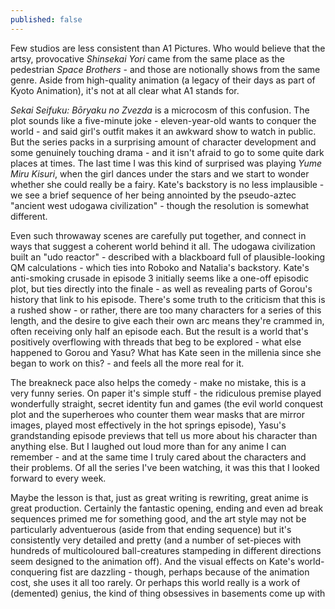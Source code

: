 ```yaml
---
published: false
---
```


Few studios are less consistent than A1 Pictures. Who would believe that the artsy, provocative *Shinsekai Yori* came from the same place as the pedestrian *Space Brothers* - and those are notionally shows from the same genre. Aside from high-quality animation (a legacy of their days as part of Kyoto Animation), it's not at all clear what A1 stands for.

*Sekai Seifuku: Bōryaku no Zvezda* is a microcosm of this confusion. The plot sounds like a five-minute joke - eleven-year-old wants to conquer the world - and said girl's outfit makes it an awkward show to watch in public. But the series packs in a surprising amount of character development and some genuinely touching drama - and it isn't afraid to go to some quite dark places at times. The last time I was this kind of surprised was playing *Yume Miru Kisuri*, when the girl dances under the stars and we start to wonder whether she could really be a fairy. Kate's backstory is no less implausible - we see a brief sequence of her being annointed by the pseudo-aztec "ancient west udogawa civilization" - though the resolution is somewhat different.

Even such throwaway scenes are carefully put together, and connect in ways that suggest a coherent world behind it all. The udogawa civilization built an "udo reactor" - described with a blackboard full of plausible-looking QM calculations - which ties into Roboko and Natalia's backstory. Kate's anti-smoking crusade in episode 3 initially seems like a one-off episodic plot, but ties directly into the finale - as well as revealing parts of Gorou's history that link to his episode. There's some truth to the criticism that this is a rushed show - or rather, there are too many characters for a series of this length, and the desire to give each their own arc means they're crammed in, often receiving only half an episode each. But the result is a world that's positively overflowing with threads that beg to be explored - what else happened to Gorou and Yasu? What has Kate seen in the millenia since she began to work on this? - and feels all the more real for it.

The breakneck pace also helps the comedy - make no mistake, this is a very funny series. On paper it's simple stuff - the ridiculous premise played wonderfully straight, secret identity fun and games (the evil world conquest plot and the superheroes who counter them wear masks that are mirror images, played most effectively in the hot springs episode), Yasu's grandstanding episode previews that tell us more about his character than anything else. But I laughed out loud more than for any anime I can remember - and at the same time I truly cared about the characters and their problems. Of all the series I've been watching, it was this that I looked forward to every week.

Maybe the lesson is that, just as great writing is rewriting, great anime is great production. Certainly the fantastic opening, ending and even ad break sequences primed me for something good, and the art style may not be particularly adventuerous (aside from that ending sequence) but it's consistently very detailed and pretty (and a number of set-pieces with hundreds of multicoloured ball-creatures stampeding in different directions seem designed to the animation off). And the visual effects on Kate's world-conquering fist are dazzling - though, perhaps because of the animation cost, she uses it all too rarely. Or perhaps this world really is a work of (demented) genius, the kind of thing obsessives in basements come up with